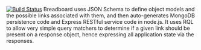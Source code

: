 [![Build Status](https://travis-ci.org/atsid/breadboard.svg?branch=master)](https://travis-ci.org/atsid/breadboard)
Breadboard uses JSON Schema to define object models and the possible links associated with them, and then auto-generates MongoDB persistence code and Express RESTful service code in node.js.
It uses RQL to allow very simple query matchers to determine if a given link should be present on a response object, hence expressing all application state via the responses.